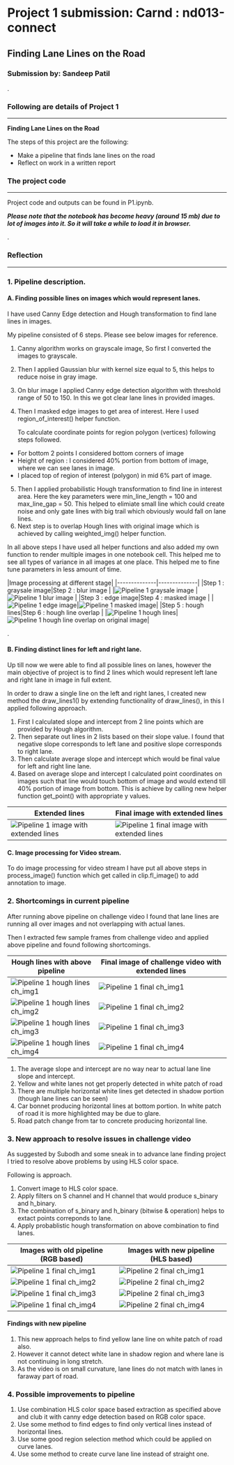 # Project 1 submission: Carnd : nd013-connect

## Finding Lane Lines on the Road
### Submission by: Sandeep Patil  

.
### Following are details of Project 1

---

**Finding Lane Lines on the Road**

The steps of this project are the following:
* Make a pipeline that finds lane lines on the road
* Reflect on work in a written report


[//]: # (Image References)

[image_p1_step1]: ./sample_images/p1_step1.jpg "pipeline 1 gray image"
[image_p1_step2]: ./sample_images/p1_step2.JPG "pipeline 1 blur image"
[image_p1_step3]: ./sample_images/p1_step3.jpg "pipeline 1 edge image"
[image_p1_step4]: ./sample_images/p1_step4.jpg "pipeline 1 masked image"
[image_p1_step5]: ./sample_images/p1_step5.jpg "pipeline 1 hough lines"
[image_p1_step6]: ./sample_images/p1_step6.jpg "pipeline 1 hough line overlap"
[image_p1_step7]: ./sample_images/p1_step7.jpg "pipeline 1 extended lines"
[image_p1_step8]: ./sample_images/p1_step8.jpg "pipeline 1 final image with extended lines"

[image_p1_ch_hough1]: ./sample_images/p1_ch_houghline1.jpg "pipeline 1 hough line ch_img 1"
[image_p1_ch_hough2]: ./sample_images/p1_ch_houghline2.jpg "pipeline 1 hough line ch_img 2"
[image_p1_ch_hough3]: ./sample_images/p1_ch_houghline3.jpg "pipeline 1 hough line ch_img 3"
[image_p1_ch_hough4]: ./sample_images/p1_ch_houghline4.jpg "pipeline 1 hough line ch_img 4"

[image_p1_ch_final1]: ./sample_images/p1_ch_final1.jpg "pipeline 1 final ch_img 1"
[image_p1_ch_final2]: ./sample_images/p1_ch_final2.jpg "pipeline 1 final ch_img 2"
[image_p1_ch_final3]: ./sample_images/p1_ch_final3.jpg "pipeline 1 final ch_img 3"
[image_p1_ch_final4]: ./sample_images/p1_ch_final4.jpg "pipeline 1 final ch_img 4"

[image_p2_ch_final1]: ./sample_images/p2_ch_final1.jpg "pipeline 2 final ch_img 1"
[image_p2_ch_final2]: ./sample_images/p2_ch_final2.jpg "pipeline 2 final ch_img 2"
[image_p2_ch_final3]: ./sample_images/p2_ch_final3.jpg "pipeline 2 final ch_img 3"
[image_p2_ch_final4]: ./sample_images/p2_ch_final4.jpg "pipeline 2 final ch_img 4"



### The project code 
---
Project code and outputs can be found in P1.ipynb.

***Please note that the notebook has become heavy (around 15 mb) due to lot of images into it.  So it will take a while to load it in browser.***


.
### Reflection
---
### 1. Pipeline description. 
#### A. Finding possible lines on images which would represent lanes. 
I have used Canny Edge detection and Hough transformation to find lane lines in images.

My pipeline consisted of 6 steps. Please see below images for reference.

1. Canny algorithm works on grayscale image, So first I converted the images to grayscale.
2. Then I applied Gaussian blur with kernel size equal to 5, this helps to reduce noise in gray image. 
3. On blur image I applied Canny edge detection algorithm with threshold range of 50 to 150.
In this we got clear lane lines in provided images.
4. Then I masked edge images to get area of interest. Here I used region_of_interest() helper function.

    To calculate coordinate points for region polygon (vertices) following steps followed.
 * For bottom 2 points I considered bottom corners of image
 * Height of region : I considered 40% portion from bottom of image, where we can see lanes in image. 
 * I placed top of region of interest (polygon) in mid 6% part of image.
5. Then I applied probabilistic Hough transformation to find line in interest area. 
Here the key parameters were min_line_length = 100 and max_line_gap = 50. This helped to elimiate small line which could create noise and only gate lines with big trail which obviously would fall on lane lines.
6. Next step is to overlap Hough lines with original image which is achieved by calling weighted_img() helper function.  
  
In all above steps I have  used all helper functions and also added my own function to render multiple images in one notebook cell. This helped me to see all types of variance in all images at one place. This helped me to fine tune parameters in less amount of time.  

|Image processing at different stage|
|--------------|--------------|
|Step 1 : graysale image|Step 2 : blur image |
|![Pipeline 1 graysale image][image_p1_step1] | ![Pipeline 1 blur image][image_p1_step2] |
|Step 3 : edge image|Step 4 : masked image |
|![Pipeline 1 edge image][image_p1_step3]|![Pipeline 1 masked image][image_p1_step4]|
|Step 5 : hough lines|Step 6 : hough line overlap |
|![Pipeline 1 hough lines][image_p1_step5]|![Pipeline 1 hough line overlap on original image][image_p1_step6]|


.
#### B. Finding distinct lines for left and right lane.
Up till now we were able to find all possible lines on lanes, however the main objective of project is to find 2 lines which would represent left lane and right lane in image in full extent. 

In order to draw a single line on the left and right lanes, I created new method the draw_lines1() by extending functionality of draw_lines(), in this I applied following approach.
1. First I calculated slope and intercept from 2 line points which are provided by Hough algorithm.
2. Then separate out lines in 2 lists based on their slope value. I found that negative slope corresponds to left lane and positive slope corresponds to right lane.
3. Then calculate average slope and intercept which would be final value for left and right line lane.
4. Based on average slope and intercept I calculated point coordinates on images such that line would touch bottom of image and would extend till 40% portion of image from bottom. This is achieve by calling new helper function get_point() with appropriate y values.   

|Extended lines | Final image with extended lines |
|---|---|
|![Pipeline 1 image with extended lines][image_p1_step7]|![Pipeline 1 final image with extended lines][image_p1_step8]|

#### C. Image processing for Video stream.

To do image processing for video stream I have put all above steps in process_image() function which get called in clip.fl_image() to add annotation to image. 

### 2. Shortcomings in current pipeline

After running above pipeline on challenge video I found that lane lines are running all over images and not overlapping with actual lanes.

Then I extracted few sample frames from challenge video and applied above pipeline and found following shortcomings.

|Hough lines with above pipeline | Final image of challenge video with extended lines |
|---|---|
|![Pipeline 1 hough lines ch_img1][image_p1_ch_hough1]| ![Pipeline 1 final ch_img1][image_p1_ch_final1]|
|![Pipeline 1 hough lines ch_img2][image_p1_ch_hough2]| ![Pipeline 1 final ch_img2][image_p1_ch_final2]|
|![Pipeline 1 hough lines ch_img3][image_p1_ch_hough3]| ![Pipeline 1 final ch_img3][image_p1_ch_final3]|
|![Pipeline 1 hough lines ch_img4][image_p1_ch_hough4]| ![Pipeline 1 final ch_img4][image_p1_ch_final4]|

1. The average slope and intercept are no way near to actual lane line slope and intercept. 
2. Yellow and white lanes not get properly detected in white patch of road
3. There are multiple horizontal white lines get detected in shadow portion (though lane lines can be seen)
4. Car bonnet producing horizontal lines at bottom portion. In white patch of road it is more highlighted may be due to glare. 
5. Road patch change from tar to concrete producing horizontal line.

### 3. New approach to resolve issues in challenge video

As suggested by Subodh and some sneak in to advance lane finding project I tried to resolve above problems by using HLS color space.

Following is approach.
1. Convert image to HLS color space.
2. Apply filters on S channel and H channel that would produce s_binary and h_binary.
3. The combination of s_binary and h_binary (bitwise & operation) helps to extact points correponds to lane.
4. Apply probablistic hough transformation on above combination to find lanes.


|Images with old pipeline (RGB based) | Images with new pipeline (HLS based) |
|---|---|
|![Pipeline 1 final ch_img1][image_p1_ch_final1]| ![Pipeline 2 final ch_img1][image_p2_ch_final1]|
|![Pipeline 1 final ch_img2][image_p1_ch_final2]| ![Pipeline 2 final ch_img2][image_p2_ch_final2]|
|![Pipeline 1 final ch_img3][image_p1_ch_final3]| ![Pipeline 2 final ch_img3][image_p2_ch_final3]|
|![Pipeline 1 final ch_img4][image_p1_ch_final4]| ![Pipeline 2 final ch_img4][image_p2_ch_final4]|

#### Findings with new pipeline
1. This new approach helps to find yellow lane line on white patch of road also.
2. However it cannot detect white lane in shadow region and where lane is not continuing in long stretch. 
3. As the video is on small curvature, lane lines do not match with lanes in faraway part of road. 


### 4. Possible improvements to pipeline

1. Use combination HLS color space based extraction as specified above and club it with canny edge detection based on RGB color space.
2. Use some method to find edges to find only vertical lines instead of horizontal lines.
3. Use some good region selection method which could be applied on curve lanes.
4. Use some method to create curve lane line instead of straight one.
